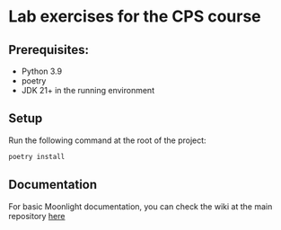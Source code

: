 # Lab exercises for the CPS course

## Prerequisites:
- Python 3.9
- poetry
- JDK 21+ in the running environment

## Setup
Run the following command at the root of the project:
```bash
poetry install
```

## Documentation
For basic Moonlight documentation, you can check the wiki at the main repository [here](https://github.com/MoonLightSuite/moonlight/wiki)
